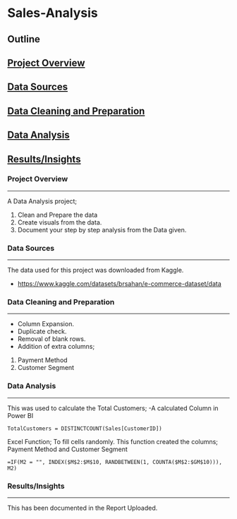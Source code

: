 # Sales-Analysis

## Outline
## [Project Overview](#project-overview)
## [Data Sources](#data-sources)
## [Data Cleaning and Preparation](#data-cleaning-and-preparation)
## [Data Analysis](#data-analysis)
## [Results/Insights](#Results/Insights)

### Project Overview
---
A Data Analysis project;

1. Clean and Prepare the data
2. Create visuals from the data.
3. Document your step by step analysis from the Data given.

### Data Sources
---
The data used for this project was downloaded from Kaggle.
- https://www.kaggle.com/datasets/brsahan/e-commerce-dataset/data

### Data Cleaning and Preparation
---
- Column Expansion.
- Duplicate check.
- Removal of blank rows.
- Addition of extra columns;
1. Payment Method
2. Customer Segment

### Data Analysis
---
This was used to calculate the Total Customers; 
-A calculated Column in Power BI
```
TotalCustomers = DISTINCTCOUNT(Sales[CustomerID])
```

Excel Function; To fill cells randomly.
This function created the columns; Payment Method and Customer Segment
```
=IF(M2 = "", INDEX($M$2:$M$10, RANDBETWEEN(1, COUNTA($M$2:$GM$10))), M2)
```

### Results/Insights
---
This has been documented in the Report Uploaded.


